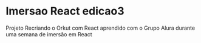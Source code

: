 # Imersao React edicao3
 Projeto Recriando o Orkut com React aprendido com o Grupo Alura durante uma semana de imersão em React
